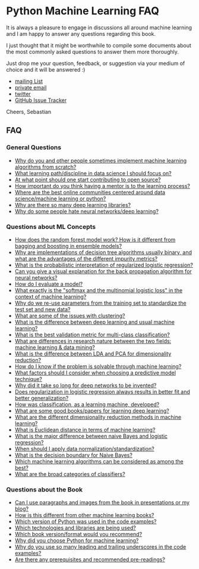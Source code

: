 # Python Machine Learning FAQ

It is always a pleasure to engage in discussions all around machine learning and I am happy to answer any questions regarding this book.

I just thought that it might be worthwhile to compile some documents about
the most commonly asked questions to answer them more thoroughly.

Just drop me your question, feedback, or suggestion via your medium of choice and it will be answered :)

- [mailing List](https://groups.google.com/forum/#!forum/python-machine-learning-book)
- [private email](mailto:mail@sebastianraschka.com)
- [twitter](https://twitter.com/rasbt)
- [GitHub Issue Tracker](https://github.com/rasbt/python-machine-learning-book/issues)

Cheers,
Sebastian

## FAQ


### General Questions

- [Why do you and other people sometimes implement machine learning algorithms from scratch?](./implementing-from-scratch.md)
- [What learning path/discipline in data science I should focus on?](./data-science-career.md)
- [At what point should one start contributing to open source?](./open-source.md)
- [How important do you think having a mentor is to the learning process?](./mentor.md)
- [Where are the best online communities centered around data science/machine learning or python?](./ml-python-communities.md)
- [Why are there so many deep learning libraries?](./many-deeplearning-libs.md)
- [Why do some people hate neural networks/deep learning?](./deeplearning-criticism.md)

### Questions about ML Concepts

- [How does the random forest model work? How is it different from bagging and boosting in ensemble models?](./bagging-boosting-rf.md)
- [Why are implementations of decision tree algorithms usually binary, and what are the advantages of the different impurity metrics?](./decision-tree-binary.md)
- [What is the probabilistic interpretation of regularized logistic regression?](./probablistic-logistic-regression.md)
- [Can you give a visual explanation for the back propagation algorithm for neural networks?](./visual-backpropagation.md)
- [How do I evaluate a model?](./evaluate-a-model.md)
- [What exactly is the "softmax and the multinomial logistic loss" in the context of machine learning?](./softmax.md)
- [Why do we re-use parameters from the training set to standardize the test set and new data?](./standardize-param-reuse.md)
- [What are some of the issues with clustering?](./issues-with-clustering.md)
- [What is the difference between deep learning and usual machine learning?](./difference-deep-and-normal-learning.md)
- [What is the best validation metric for multi-class classification?](./multiclass-metric.md)
- [What are differences in research nature between the two fields: machine learning & data mining?](./datamining-vs-ml.md)
- [What is the difference between LDA and PCA for dimensionality reduction?](./lda-vs-pca.md)
- [How do I know if the problem is solvable through machine learning?](./ml-solvable.md)
- [What factors should I consider when choosing a predictive model technique?](./choosing-technique.md)
- [Why did it take so long for deep networks to be invented?](./inventing-deeplearning.md)
- [Does regularization in logistic regression always results in better fit and better generalization?](./regularized-logistic-regression-performance.md)
- [How was classification, as a learning machine, developed?](./classifier-history.md)
- [What are some good books/papers for learning deep learning?](./deep-learning-resources.md)
- [What are the different dimensionality reduction methods in machine learning?](./dimensionality-reduction.md)
- [What is Euclidean distance in terms of machine learning?](./euclidean-distance.md)
- [What is the major difference between naive Bayes and logistic regression?](./naive-bayes-vs-logistic-regression.md)
- [When should I apply data normalization/standardization?](./when-to-standardize.md)
- [What is the decision boundary for Naive Bayes?](./naive-bayes-boundary.md)
- [Which machine learning algorithms can be considered as among the best?](./best-ml-algo.md)
- [What are the broad categories of classifiers?](./classifier-categories.md)

### Questions about the Book

- [Can I use paragraphs and images from the book in presentations or my blog?](./copyright.md)
- [How is this different from other machine learning books?](./different.md)
- [Which version of Python was used in the code examples?](./py2py3.md)
- [Which technologies and libraries are being used?](./technologies.md)
- [Which book version/format would you recommend?](./version.md)
- [Why did you choose Python for machine learning?](./why-python.md)
- [Why do you use so many leading and trailing underscores in the code examples?](./underscore-convention.md)
- [Are there any prerequisites and recommended pre-readings?](./prerequisites.md)
